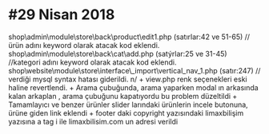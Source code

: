<h1> #29 Nisan 2018</h1>
shop\admin\module\store\back\product\edit1.php (satırlar:42 ve 51-65) //ürün adını  keyword olarak atacak kod eklendi.
shop\admin\module\store\back\cat\add.php (satýrlar:25 ve 31-45) //kategori adını  keyword olarak atacak kod eklendi.
shop\website\module\store\interface\_import\vertical_nav_1.php  (satır:247) // verdiği mysql syntax hatası giderildi. 
n/ + view.php renk seçenekleri eski haline revertlendi.
 + Arama çubuğunda, arama yaparken modal ın arkasında kalan arkaplan , arama çubuğunu kapatıyordu bu problem düzeltildi
 + Tamamlayıcı ve benzer ürünler slider larındaki ürünlerin incele butonuna, ürüne giden link eklendi
 + footer daki copyright yazısındaki limaxbilişim yazısına a tag i ile limaxbilisim.com un adresi verildi

